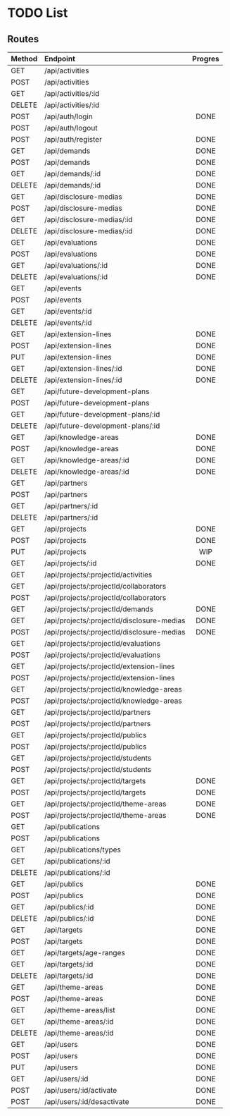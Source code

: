 # TODO List

## Routes

| Method           | Endpoint                                   | Progres     |
|:-----------------|:-------------------------------------------|:-----------:|
| GET              | /api/activities                            |             |
| POST             | /api/activities                            |             |
| GET              | /api/activities/:id                        |             |
| DELETE           | /api/activities/:id                        |             |
| POST             | /api/auth/login                            | DONE        |
| POST             | /api/auth/logout                           |             | -- CREATE ENVIRONMENTAL VARIABLE TO STORE WEBPAGE URL
| POST             | /api/auth/register                         | DONE        |
| GET              | /api/demands                               | DONE        |
| POST             | /api/demands                               | DONE        |
| GET              | /api/demands/:id                           | DONE        |
| DELETE           | /api/demands/:id                           | DONE        |
| GET              | /api/disclosure-medias                     | DONE        |
| POST             | /api/disclosure-medias                     | DONE        |
| GET              | /api/disclosure-medias/:id                 | DONE        |
| DELETE           | /api/disclosure-medias/:id                 | DONE        |
| GET              | /api/evaluations                           | DONE        |
| POST             | /api/evaluations                           | DONE        |
| GET              | /api/evaluations/:id                       | DONE        |
| DELETE           | /api/evaluations/:id                       | DONE        |
| GET              | /api/events                                |             |
| POST             | /api/events                                |             |
| GET              | /api/events/:id                            |             |
| DELETE           | /api/events/:id                            |             |
| GET              | /api/extension-lines                       | DONE        |
| POST             | /api/extension-lines                       | DONE        |
| PUT              | /api/extension-lines                       | DONE        |
| GET              | /api/extension-lines/:id                   | DONE        |
| DELETE           | /api/extension-lines/:id                   | DONE        |
| GET              | /api/future-development-plans              |             |
| POST             | /api/future-development-plans              |             |
| GET              | /api/future-development-plans/:id          |             |
| DELETE           | /api/future-development-plans/:id          |             |
| GET              | /api/knowledge-areas                       | DONE        |
| POST             | /api/knowledge-areas                       | DONE        |
| GET              | /api/knowledge-areas/:id                   | DONE        |
| DELETE           | /api/knowledge-areas/:id                   | DONE        |
| GET              | /api/partners                              |             |
| POST             | /api/partners                              |             |
| GET              | /api/partners/:id                          |             |
| DELETE           | /api/partners/:id                          |             |
| GET              | /api/projects                              | DONE        |
| POST             | /api/projects                              | DONE        |
| PUT              | /api/projects                              | WIP         |
| GET              | /api/projects/:id                          | DONE        |
| GET              | /api/projects/:projectId/activities        |             |
| GET              | /api/projects/:projectId/collaborators     |             |
| POST             | /api/projects/:projectId/collaborators     |             |
| GET              | /api/projects/:projectId/demands           | DONE        |
| GET              | /api/projects/:projectId/disclosure-medias | DONE        |
| POST             | /api/projects/:projectId/disclosure-medias | DONE        |
| GET              | /api/projects/:projectId/evaluations       |             |
| POST             | /api/projects/:projectId/evaluations       |             |
| GET              | /api/projects/:projectId/extension-lines   |             |
| POST             | /api/projects/:projectId/extension-lines   |             |
| GET              | /api/projects/:projectId/knowledge-areas   |             |
| POST             | /api/projects/:projectId/knowledge-areas   |             |
| GET              | /api/projects/:projectId/partners          |             |
| POST             | /api/projects/:projectId/partners          |             |
| GET              | /api/projects/:projectId/publics           |             |
| POST             | /api/projects/:projectId/publics           |             |
| GET              | /api/projects/:projectId/students          |             |
| POST             | /api/projects/:projectId/students          |             |
| GET              | /api/projects/:projectId/targets           | DONE        |
| POST             | /api/projects/:projectId/targets           | DONE        |
| GET              | /api/projects/:projectId/theme-areas       | DONE        |
| POST             | /api/projects/:projectId/theme-areas       | DONE        |
| GET              | /api/publications                          |             |
| POST             | /api/publications                          |             |
| GET              | /api/publications/types                    |             |
| GET              | /api/publications/:id                      |             |
| DELETE           | /api/publications/:id                      |             |
| GET              | /api/publics                               | DONE        |
| POST             | /api/publics                               | DONE        |
| GET              | /api/publics/:id                           | DONE        |
| DELETE           | /api/publics/:id                           | DONE        |
| GET              | /api/targets                               | DONE        |
| POST             | /api/targets                               | DONE        |
| GET              | /api/targets/age-ranges                    | DONE        |
| GET              | /api/targets/:id                           | DONE        |
| DELETE           | /api/targets/:id                           | DONE        |
| GET              | /api/theme-areas                           | DONE        |
| POST             | /api/theme-areas                           | DONE        |
| GET              | /api/theme-areas/list                      | DONE        |
| GET              | /api/theme-areas/:id                       | DONE        |
| DELETE           | /api/theme-areas/:id                       | DONE        |
| GET              | /api/users                                 | DONE        |
| POST             | /api/users                                 | DONE        |
| PUT              | /api/users                                 | DONE        |
| GET              | /api/users/:id                             | DONE        |
| POST             | /api/users/:id/activate                    | DONE        |
| POST             | /api/users/:id/desactivate                 | DONE        |
